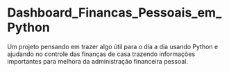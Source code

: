 # Dashboard_Financas_Pessoais_em_Python
 Um projeto pensando em trazer algo útil para o dia a dia usando Python e ajudando no controle das finanças de casa trazendo informações importantes para melhora da administração financeira pessoal.
